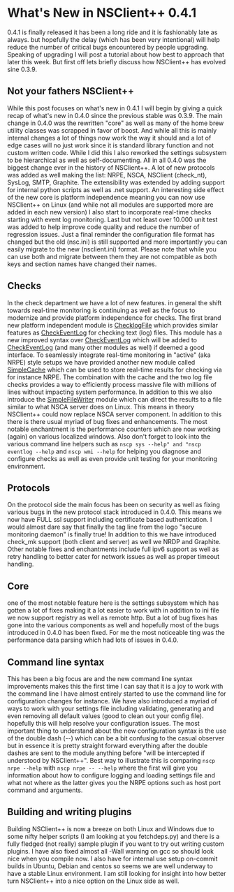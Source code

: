# What's New in NSClient++ 0.4.1 #

0.4.1 is finally released it has been a long ride and it is fashionably late as always. but hopefully the delay (which
has been very intentional) will help reduce the number of critical bugs encountered by people upgrading. Speaking of
upgrading I will post a tutorial about how best to approach that later this week. But first off lets briefly discuss how
NSClient++ has evolved sine 0.3.9.

## Not your fathers NSClient++ ##

While this post focuses on what's new in 0.4.1 I will begin by giving a quick recap of what's new in 0.4.0 since the
previous stable was 0.3.9.
The main change in 0.4.0 was the rewritten "core" as well as many of the home brew utility classes was scrapped in favor
of boost. And while all this is mainly internal changes a lot of things now work the way it should and a lot of edge
cases will no just work since it is standard library function and not custom written code.
While I did this I also reworked the settings subsystem to be hierarchical as well as self-documenting. All in all 0.4.0
was the biggest change ever in the history of NSClient++.
A lot of new protocols was added as well making the list: NRPE, NSCA, NSClient (check_nt), SysLog, SMTP, Graphite. The
extensibility was extended by adding support for internal python scripts as well as .net support.
An interesting side effect of the new core is platform independence meaning you can now use NSClient++ on Linux (and
while not all modules are supported more are added in each new version) I also start to incorporate real-time checks
starting with event log monitoring.
Last but not least over 10.000 unit test was added to help improve code quality and reduce the number of regression
issues.
Just a final reminder the configuration file format has changed but the old (nsc.ini) is still supported and more
importantly you can easily migrate to the new (nsclient.ini) format. Please note that while you can use both and migrate
between them they are not compatible as both keys and section names have changed their names.

## Checks ##

In the check department we have a lot of new features. in general the shift towards real-time monitoring is continuing
as well as the focus to modernize and provide platform independence for checks. The first brand new platform independent
module is [ChecklogFile](../reference/check/CheckLogFile.md) which provides similar features
as [CheckEventLog](../reference/windows/CheckEventLog.md) for checking text (log) files. This module has a new
improved syntax over [CheckEventLog](../reference/windows/CheckEventLog.md) which will be added
to [CheckEventLog](../reference/windows/CheckEventLog.md) (and many other modules as well) if deemed a good
interface.
To seamlessly integrate real-time monitoring in "active" (aka NRPE) style setups we have provided another new module
called [SimpleCache](../reference/generic/SimpleCache.md) which can be used to store real-time results for checking
via for instance NRPE.
The combination with the cache and the two log file checks provides a way to efficiently process massive file with
millions of lines without impacting system performance.
In addition to this we also introduce the [SimpleFileWriter](../reference/generic/SimpleFileWriter.md) module which can
direct the results to a file similar to what NSCA server does on Linux. This means in theory NSClient++ could now
replace NSCA server component.
In addition to this there is there usual myriad of bug fixes and enhancements.
The most notable enchantment is the performance counters which are now working (again) on various localized windows.
Also don't forget to look into the various command line helpers such as `nscp sys --help" and "nscp eventlog --help`
and `nscp wmi --help` for helping you diagnose and configure checks as well as even provide unit testing for your
monitoring environment.

## Protocols ##

On the protocol side the main focus has been on security as well as fixing various bugs in the new protocol stack
introduced in 0.4.0.
This means we now have FULL ssl support including certificate based authentication. I would almost dare say that finally
the tag line from the logo "secure monitoring daemon" is finally true!
In addition to this we have introduced check_mk support (both client and server) as well we NRDP and Graphite.
Other notable fixes and enchantments include full ipv6 support as well as retry handling to better cater for network
issues as well as proper timeout handling.

## Core ##

one of the most notable feature here is the settings subsystem which has gotten a lot of fixes making it a lot easier to
work with in addition to ini file we now support registry as well as remote http.
But a lot of bug fixes has gone into the various components as well and hopefully most of the bugs introduced in 0.4.0
has been fixed. For me the most noticeable ting was the performance data parsing which had lots of issues in 0.4.0.

## Command line syntax ##

This has been a big focus are and the new command line syntax improvements makes this the first time I can say that it
is a joy to work with the command line I have almost entirely started to use the command line for configuration changes
for instance. We have also introduced a myriad of ways to work with your settings file including validating, generating
and even removing all default values (good to clean out your config file). hopefully this will help resolve your
configuration issues.
The most important thing to understand about the new configuration syntax is the use of the double dash (--) which can
be a bit confusing to the casual observer but in essence it is pretty straight forward everything after the double
dashes are sent to the module anything before "will be intercepted if understood by NSClient++". Best way to illustrate
this is comparing `nscp nrpe --help` with `nscp nrpe -- --help` where the first will give you information about how to
configure logging and loading settings file and what not where as the latter gives you the NRPE options such as host
port command and arguments.

## Building and writing plugins ##

Building NSClient++ is now a breeze on both Linux and Windows due to some nifty helper scripts (I am looking at you
fetchdeps.py) and there is a fully fledged (not really) sample plugin if you want to try out writing custom plugins. I
have also fixed almost all -Wall warning on gcc so should look nice when you compile now. I also have for internal use
setup on-commit builds in Ubuntu, Debian and centos so seems we are well underway to have a stable Linux environment.
I am still looking for insight into how better turn NSClient++ into a nice option on the Linux side as well.
